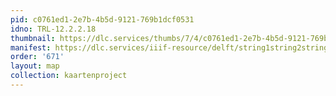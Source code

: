 ```yaml
---
pid: c0761ed1-2e7b-4b5d-9121-769b1dcf0531
idno: TRL-12.2.2.18
thumbnail: https://dlc.services/thumbs/7/4/c0761ed1-2e7b-4b5d-9121-769b1dcf0531/full/400,339/0/default.jpg
manifest: https://dlc.services/iiif-resource/delft/string1string2string3/kaartenproject-2007/TRL-12.2.2.18
order: '671'
layout: map
collection: kaartenproject
---
```

